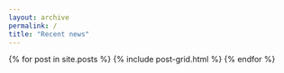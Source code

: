 ```yaml
---
layout: archive
permalink: /
title: "Recent news"
---
```


<div class="tiles">
{% for post in site.posts %}
	{% include post-grid.html %}
{% endfor %}
</div><!-- /.tiles -->
